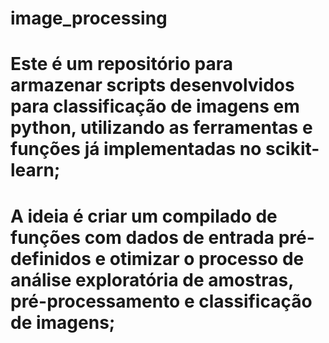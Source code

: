 # image_processing

# Este é um repositório para armazenar scripts desenvolvidos para classificação de imagens em python, utilizando as ferramentas e funções já implementadas no scikit-learn;
# A ideia é criar um compilado de funções com dados de entrada pré-definidos e otimizar o processo de análise exploratória de amostras, pré-processamento e classificação de imagens;

